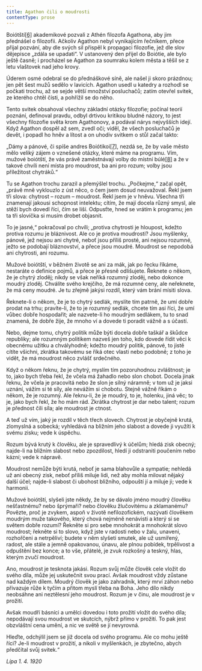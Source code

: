 ```yaml
---
title: Agathon čili o moudrosti
contentType: prose
---
```


<section>

Boiótští[\[6\]](./resources/undefined) akademikové pozvali z Athén filozofa Agathona, aby jim přednášel o filozofii. Ačkoliv Agathon nebyl vynikajícím řečníkem, přece přijal pozvání, aby dle svých sil přispěl k propagaci filozofie, jež dle slov dějepisce „zdála se upadati“. V ustanovený den přijel do Boiótie, ale bylo ještě časně; i procházel se Agathon za soumraku kolem města a těšil se z letu vlaštovek nad jeho krovy.

Úderem osmé odebral se do přednáškové síně, ale našel ji skoro prázdnou; jen pět šest mužů sedělo v lavicích. Agathon usedl u katedry a rozhodl se počkati trochu, až se sejde větší množství posluchačů; zatím otevřel svitek, ze kterého chtěl čísti, a pohřížil se do něho.

Tento svitek obsahoval všechny základní otázky filozofie; počínal teorií poznání, definoval pravdu, odbyl drtivou kritikou bludné názory, to jest všechny filozofie světa krom Agathonovy, a podával nárys nejvyšších idejí. Když Agathon dospěl až sem, zvedl oči; viděl, že všech posluchačů je devět, i popadl ho hněv a lítost a on uhodiv svitkem o stůl začal takto:

„Dámy a pánové, či spíše andres Boiótikoi[\[7\]](./resources/undefined), nezdá se, že by vaše město mělo veliký zájem o vznešené otázky, které máme na programu. Vím, mužové boiótští, že vás právě zaměstnávají volby do místní búlé[\[8\]](./resources/undefined) a že v takové chvíli není místa pro moudrost, ba ani pro rozum; volby jsou příležitost chytráků.“

Tu se Agathon trochu zarazil a přemýšlel trochu. „Počkejme,“ začal opět, „právě mně vyklouzlo z úst něco, o čem jsem dosud neuvažoval. Řekl jsem tři slova: chytrost – rozum – moudrost. Řekl jsem je v hněvu. Všechna tři znamenají jakousi schopnost intelektu; cítím, že mají docela různý smysl, ale stěží bych dovedl říci, čím se liší. Odpusťte, hned se vrátím k programu; jen ta tři slovíčka si musím drobet objasnit.

To je jasné,“ pokračoval po chvíli; „protiva chytrosti je hloupost, kdežto protiva rozumu je bláznivost. Ale co je protiva moudrosti? Jsou myšlenky, pánové, jež nejsou ani chytré, neboť jsou příliš prosté, ani nejsou rozumné, ježto se podobají bláznovství, a přece jsou moudré. Moudrost se nepodobá ani chytrosti, ani rozumu.

Mužové boiótští, v běžném životě se ani za mák, jak po řecku říkáme, nestaráte o definice pojmů, a přece je přesně odlišujete. Řeknete o někom, že je chytrý zloděj; nikdy se však neříká rozumný zloděj, nebo dokonce moudrý zloděj. Chválíte svého krejčího, že má rozumné ceny, ale neřeknete, že má ceny moudré. Je tu zřejmě jakýsi rozdíl, který vám brání mísiti slova.

Řeknete-li o někom, že je to chytrý sedlák, myslíte tím patrně, že umí dobře prodat na trhu; pravíte-li, že to je rozumný sedlák, chcete tím asi říci, že umí vůbec dobře hospodařit; ale nazvete-li ho moudrým sedlákem, tu to snad znamená, že dobře žije, že mnoho ví a dovede ti poradit vážně a s účastí.

Nebo, dejme tomu, chytrý politik může býti docela dobře taškář a škůdce republiky; ale rozumným politikem nazveš jen toho, kdo dovede řídit věci k obecnému užitku a chvályhodně; kdežto moudrý politik, pánové, to jistě cítíte všichni, zkrátka takovému se říká otec vlasti nebo podobně; z toho je vidět, že má moudrost něco zvlášť srdečného.

Když o někom řeknu, že je chytrý, myslím tím pozoruhodnou zvláštnost; je to, jako bych třeba řekl, že včela má žahadlo nebo slon chobot. Docela jinak řeknu, že včela je pracovitá nebo že slon je silný náramně; v tom už je jaksi uznání, vážím si té síly, ale nevážím si chobotu. Stejně vážně říkám o někom, že je rozumný. Ale řeknu-li, že je moudrý, to je, holenku, jiná věc; to je, jako bych řekl, že ho mám rád. Zkrátka chytrost je dar nebo talent; rozum je přednost čili síla; ale moudrost je ctnost.

A teď už vím, jaký je rozdíl v těch třech slovech. Chytrost je obyčejně krutá, zlomyslná a sobecká; vyhledává na bližním jeho slabost a dovede ji využíti k svému zisku; vede k úspěchu.

Rozum bývá krutý k člověku, ale je spravedlivý k účelům; hledá zisk obecný; najde-li na bližním slabost nebo zpozdilost, hledí ji odstraniti poučením nebo kázní; vede k nápravě.

Moudrost nemůže býti krutá, neboť je sama blahovůle a sympatie; nehledá už ani obecný zisk, neboť příliš miluje lidi, než aby mohla milovat nějaký další účel; najde-li slabost či ubohost bližního, odpouští jí a miluje ji; vede k harmonii.

Mužové boiótští, slyšeli jste někdy, že by se dávalo jméno moudrý člověku nešťastnému? nebo šprýmaři? nebo člověku žlučovitému a zklamanému? Povězte, proč je zvykem, aspoň v životě nefilozofickém, nazývati člověkem moudrým muže takového, který chová nejméně nenávisti a který si se světem dobře rozumí? Řekněte si pro sebe mnohokrát a mnohokrát slovo moudrost; řekněte si to slovo, když jste v radosti nebo v žalu, unaveni, rozhořčeni a netrpěliví; budete v něm slyšeti smutek, ale už usmířený, radost, ale stále a jemně opakovanou, únavu, ale plnou pobídek, trpělivost a odpuštění bez konce; a to vše, přátelé, je zvuk rozkošný a teskný, hlas, kterým zvučí moudrost.

Ano, moudrost je tesknota jakási. Rozum svůj může člověk cele vložit do svého díla, může jej uskutečnit svou prací. Avšak moudrost vždy zůstane nad každým dílem. Moudrý člověk je jako zahradník, který mrví záhon nebo přivazuje růže k tyčím a přitom myslí třeba na Boha. Jeho dílo nikdy neobsáhne ani neztělesní jeho moudrost. Rozum je v činu, ale moudrost je v prožití.

Avšak moudří básníci a umělci dovedou i toto prožití vložit do svého díla; nepodávají svou moudrost ve skutcích, nýbrž přímo v prožití. To pak jest obzvláštní cena umění, a nic ve světě se jí nevyrovná.

Hleďte, odchýlil jsem se již docela od svého programu. Ale co mohu ještě říci? Je-li moudrost v prožití, a nikoli v myšlenkách, je zbytečno, abych předčítal svůj svitek.“

_Lípa 1. 4. 1920_

</section>
